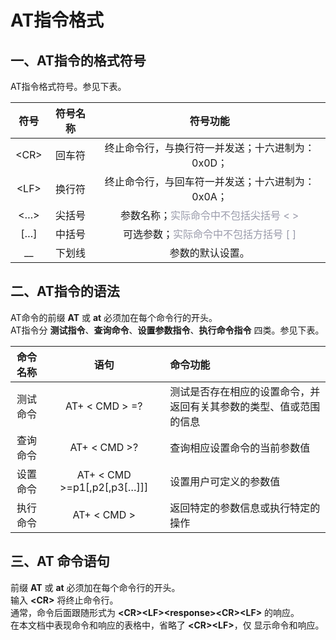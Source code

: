 # AT指令格式
## **一、AT指令的格式符号**
AT指令格式符号。参见下表。


| 符号 | 符号名称      | 符号功能  |
|:--------:| :-------------:| :-------------:|
| \<CR\>|回车符|终止命令行，与换行符一并发送；十六进制为：0x0D； |
| \<LF\> |换行符|终止命令行，与回车符一并发送；十六进制为：0x0A； |
| \<…\>|尖括号 |参数名称；<font color=#999AAA >实际命令中不包括尖括号 < ></font>|
| \[…\] |中括号 |可选参数；<font color=#999AAA >实际命令中不包括方括号 [ ]</font> |
| __ |下划线 |参数的默认设置。 |


## **二、AT指令的语法**
AT命令的前缀 __AT__ 或 __at__ 必须加在每个命令行的开头。  
AT指令分 __测试指令__、__查询命令__、__设置参数指令__、__执行命令指令__ 四类。参见下表。

| 命令名称 | 语句     | 命令功能  |
|:--------:| :-------------:| :-------------|
| 测试命令 | AT+ < CMD > =? |测试是否存在相应的设置命令，并返回有关其参数的类型、值或范围的信息 |
| 查询命令 | AT+ < CMD >?|查询相应设置命令的当前参数值 |
| 设置命令 | AT+ < CMD >=p1[,p2[,p3[…]]]  |设置用户可定义的参数值 |
| 执行命令  | AT+ < CMD > |返回特定的参数信息或执行特定的操作 |

## **三、AT 命令语句**

前缀 __AT__ 或 __at__ 必须加在每个命令行的开头。  
输入 __\<CR\>__ 将终止命令行。  
通常，命令后面跟随形式为 __\<CR\>\<LF\>\<response\>\<CR\>\<LF\>__ 的响应。  
在本文档中表现命令和响应的表格中，省略了 __\<CR\>\<LF\>__，仅 显示命令和响应。
 